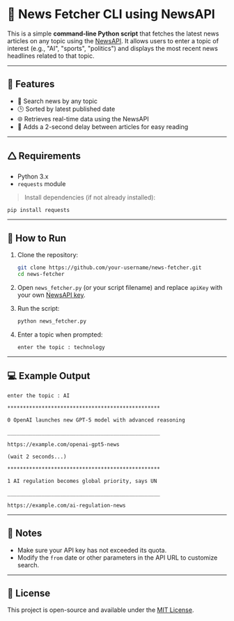 # 📰 News Fetcher CLI using NewsAPI

This is a simple **command-line Python script** that fetches the latest news articles on any topic using the [NewsAPI](https://newsapi.org/). It allows users to enter a topic of interest (e.g., "AI", "sports", "politics") and displays the most recent news headlines related to that topic.

---

## 🔧 Features

* 🔎 Search news by any topic
* 🕒 Sorted by latest published date
* 🌐 Retrieves real-time data using the NewsAPI
* 🛌 Adds a 2-second delay between articles for easy reading

---

## 🛆 Requirements

* Python 3.x
* `requests` module

> Install dependencies (if not already installed):

```bash
pip install requests
```

---

## 🚀 How to Run

1. Clone the repository:

   ```bash
   git clone https://github.com/your-username/news-fetcher.git
   cd news-fetcher
   ```

2. Open `news_fetcher.py` (or your script filename) and replace `apiKey` with your own [NewsAPI key](https://newsapi.org/register).

3. Run the script:

   ```bash
   python news_fetcher.py
   ```

4. Enter a topic when prompted:

   ```
   enter the topic : technology
   ```

---

## 💻 Example Output

```
enter the topic : AI

*************************************************

0 OpenAI launches new GPT-5 model with advanced reasoning

_________________________________________________

https://example.com/openai-gpt5-news

(wait 2 seconds...)

*************************************************

1 AI regulation becomes global priority, says UN

_________________________________________________

https://example.com/ai-regulation-news
```

---

## 📌 Notes

* Make sure your API key has not exceeded its quota.
* Modify the `from` date or other parameters in the API URL to customize search.

---

## 📜 License

This project is open-source and available under the [MIT License](LICENSE).
